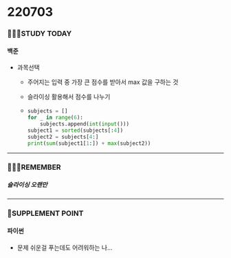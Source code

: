 # 220703

### 👨🏼‍🏫STUDY TODAY

#### 백준

- 과목선택
  - 주어지는 입력 중 가장 큰 점수를 받아서 max 값을 구하는 것
  
  - 슬라이싱 활용해서 점수를 나누기
  
  - ```python
    subjects = [] 
    for _ in range(6):  
        subjects.append(int(input())) 
    subject1 = sorted(subjects[:4]) 
    subject2 = subjects[4:] 
    print(sum(subject1[1:]) + max(subject2))
    ```

---

### 💆🏼‍♂️REMEMBER

##### 슬라이싱 오랜만

---

### 💫SUPPLEMENT POINT

#### 파이썬

- 문제 쉬운걸 푸는데도 어려워하는 나...
